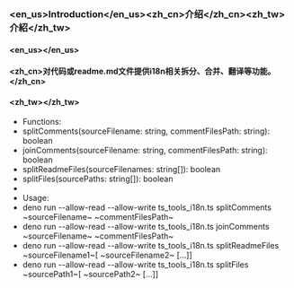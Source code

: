 ### <en_us>Introduction</en_us><zh_cn>介绍</zh_cn><zh_tw>介紹</zh_tw>
#### <en_us></en_us>

#### <zh_cn>对代码或readme.md文件提供i18n相关拆分、合并、翻译等功能。</zh_cn>

#### <zh_tw></zh_tw>

 * Functions:
 *   splitComments(sourceFilename: string, commentFilesPath: string): boolean
 *   joinComments(sourceFilename: string, commentFilesPath: string): boolean
 *   splitReadmeFiles(sourceFilenames: string[]): boolean
 *   splitFiles(sourcePaths: string[]): boolean
 *
 * Usage:
 *   deno run --allow-read --allow-write ts_tools_i18n.ts splitComments ~sourceFilename~ ~commentFilesPath~
 *   deno run --allow-read --allow-write ts_tools_i18n.ts joinComments ~sourceFilename~ ~commentFilesPath~
 *   deno run --allow-read --allow-write ts_tools_i18n.ts splitReadmeFiles ~sourceFilename1~[ ~sourceFilename2~ [...]]
 *   deno run --allow-read --allow-write ts_tools_i18n.ts splitFiles ~sourcePath1~[ ~sourcePath2~ [...]]